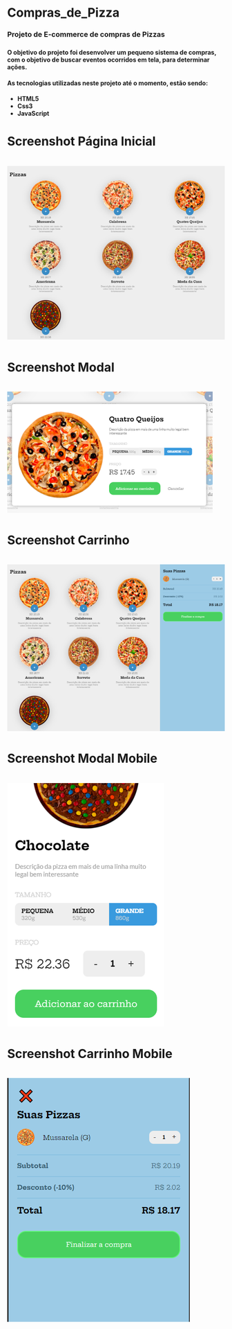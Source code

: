# Compras_de_Pizza

<h3>Projeto de E-commerce de compras de Pizzas<h3>

<h4>O objetivo do projeto foi desenvolver um pequeno sistema de compras, com o objetivo
de buscar eventos ocorridos em tela, para determinar ações.<h4>

<h4>As tecnologias utilizadas neste projeto até o momento, estão sendo:<h4>
  <ul>
      <li>HTML5</li>
      <li>Css3</li>
      <li>JavaScript</li>
 </ul>
    

<h1>Screenshot Página Inicial<h1>

<img src="images/p_1.png"> 

<h1>Screenshot  Modal<h1>

<img src="images/p_2.png"> 

<h1>Screenshot  Carrinho<h1>

<img src="images/p_3.png"> 


<h1>Screenshot Modal Mobile<h1>

<img src="images/p_5.png"> 


<h1>Screenshot Carrinho Mobile<h1>

<img src="images/p_4.png"> 


